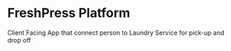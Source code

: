 # FreshPress Platform

Client Facing App that connect person to Laundry Service for pick-up and drop off
